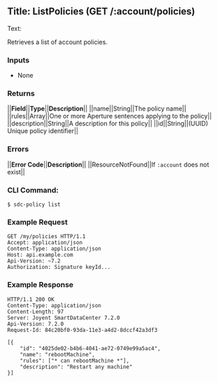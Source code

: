 Title: ListPolicies (GET /:account/policies)
---
Text:

Retrieves a list of account policies.

### Inputs

* None

### Returns

||**Field**||**Type**||**Description**||
||name||String||The policy name||
||rules||Array||One or more Aperture sentences applying to the policy||
||description||String||A description for this policy||
||id||String||(UUID) Unique policy identifier||

### Errors

||**Error Code**||**Description**||
||ResourceNotFound||If `:account` does not exist||


### CLI Command:

    $ sdc-policy list

### Example Request

    GET /my/policies HTTP/1.1
    Accept: application/json
    Content-Type: application/json
    Host: api.example.com
    Api-Version: ~7.2
    Authorization: Signature keyId...

### Example Response

    HTTP/1.1 200 OK
    Content-Type: application/json
    Content-Length: 97
    Server: Joyent SmartDataCenter 7.2.0
    Api-Version: 7.2.0
    Request-Id: 84c20bf0-93da-11e3-a4d2-8dccf42a3df3

    [{
        "id": "4025de02-b4b6-4041-ae72-0749e99a5ac4",
        "name": "rebootMachine",
        "rules": ["* can rebootMachine *"],
        "description": "Restart any machine"
    }]

